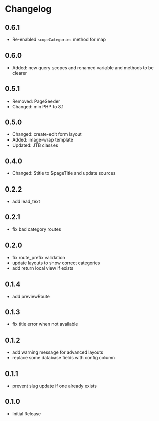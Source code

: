# Changelog

## 0.6.1
- Re-enabled `scopeCategories` method for map

## 0.6.0
- Added: new query scopes and renamed variable and methods to be clearer

## 0.5.1
- Removed: PageSeeder
- Changed: min PHP to 8.1

## 0.5.0
- Changed: create-edit form layout
- Added: image-wrap template
- Updated: JTB classes

## 0.4.0
- Changed: $title to $pageTitle and update sources

## 0.2.2
- add lead_text

## 0.2.1
- fix bad category routes

## 0.2.0
- fix route_prefix validation
- update layouts to show correct categories
- add return local view if exists

## 0.1.4
- add previewRoute

## 0.1.3
- fix title error when not available

## 0.1.2
- add warning message for advanced layouts
- replace some database fields with config column

## 0.1.1
- prevent slug update if one already exists

## 0.1.0
- Initial Release

